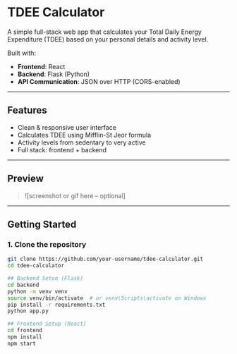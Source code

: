 #  TDEE Calculator

A simple full-stack web app that calculates your Total Daily Energy Expenditure (TDEE) based on your personal details and activity level.

Built with:
- **Frontend**: React
- **Backend**: Flask (Python)
- **API Communication**: JSON over HTTP (CORS-enabled)

---

##  Features

- Clean & responsive user interface
- Calculates TDEE using Mifflin-St Jeor formula
- Activity levels from sedentary to very active
- Full stack: frontend + backend

---

##  Preview

> ![screenshot or gif here – optional]

---

##  Getting Started

### 1. Clone the repository

```bash
git clone https://github.com/your-username/tdee-calculator.git
cd tdee-calculator

## Backend Setuo (Flask)
cd backend
python -m venv venv
source venv/bin/activate  # or venv\Scripts\activate on Windows
pip install -r requirements.txt
python app.py

## Frontend Setup (React)
cd frontend
npm install
npm start

